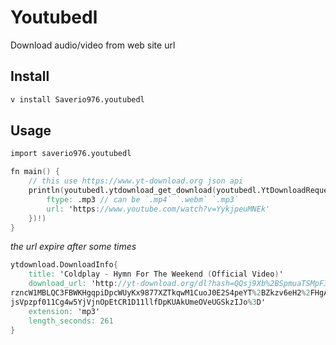 # Youtubedl

Download audio/video from web site url

## Install

```bash
v install Saverio976.youtubedl
```

## Usage

```v
import saverio976.youtubedl

fn main() {
	// this use https://www.yt-download.org json api
	println(youtubedl.ytdownload_get_download(youtubedl.YtDownloadRequestId{
		ftype: .mp3 // can be `.mp4` `.webm` `.mp3`
		url: 'https://www.youtube.com/watch?v=YykjpeuMNEk'
	})!)
}
```
*the url expire after some times*
```v
ytdownload.DownloadInfo{
    title: 'Coldplay - Hymn For The Weekend (Official Video)'
    download_url: 'http://yt-download.org/dl?hash=QQsj9Xb%2BSpmuaTSMpF3t4lHON6I8IBwYvE1T0utgI6hnAlM0Ip7Cz%2BiFxBXf7Vmm5t%2F
rzncW1MBLQC3FBWKHgqpiDpcWUyKx9877XZTkqwM1CuoJ0E2S4peYT%2BZkzv6eH2%2FHgAQ%2FlFK7csAFPg8%2FxaDTwEb9L9vsVCLbqTsiD3hIYlR2qkbCkW
jsVpzpf011Cg4w5YjVjnOpEtCR1D11llfDpKUAkUmeOVeUGSkzIJo%3D'
    extension: 'mp3'
    length_seconds: 261
}
```
